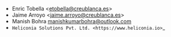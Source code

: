 - Enric Tobella \<<etobella@creublanca.es>\>
- Jaime Arroyo \<<jaime.arroyo@creublanca.es>\>
-  Manish Bohra <manishkumarbohra@outlook.com>
- `Heliconia Solutions Pvt. Ltd. <https://www.heliconia.io>`_
